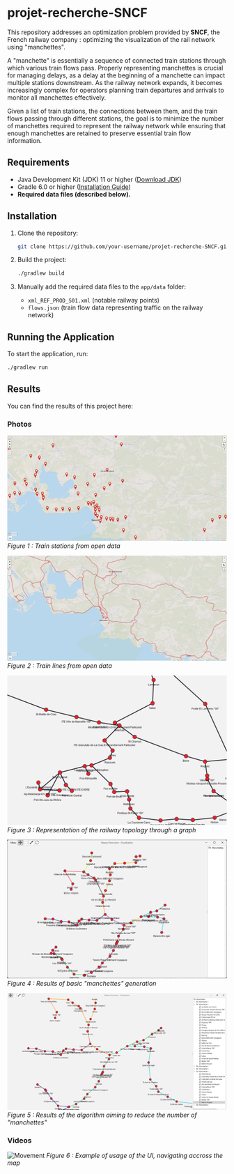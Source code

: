 # projet-recherche-SNCF  

This repository addresses an optimization problem provided by **SNCF**, the French railway company : optimizing the visualization of the rail network using "manchettes".  

A "manchette" is essentially a sequence of connected train stations through which various train flows pass. Properly representing manchettes is crucial for managing delays, as a delay at the beginning of a manchette can impact multiple stations downstream. As the railway network expands, it becomes increasingly complex for operators planning train departures and arrivals to monitor all manchettes effectively.  

Given a list of train stations, the connections between them, and the train flows passing through different stations, the goal is to minimize the number of manchettes required to represent the railway network while ensuring that enough manchettes are retained to preserve essential train flow information.  

## Requirements  

- Java Development Kit (JDK) 11 or higher ([Download JDK](https://www.oracle.com/fr/java/technologies/downloads/))  
- Gradle 6.0 or higher ([Installation Guide](https://docs.gradle.org/current/userguide/installation.html))  
- **Required data files (described below).**  

## Installation  

1. Clone the repository:  
    ```sh
    git clone https://github.com/your-username/projet-recherche-SNCF.git && cd projet-recherche-SNCF
    ```  

2. Build the project:  
    ```sh
    ./gradlew build
    ```  

3. Manually add the required data files to the `app/data` folder:  
    - `xml_REF_PROD_S01.xml` (notable railway points)  
    - `flows.json` (train flow data representing traffic on the railway network)  

## Running the Application  

To start the application, run:  
```sh
./gradlew run
```  

## Results  

You can find the results of this project here:  

### Photos  
![alt](app/results/photos/Gares.png)  
*Figure 1 : Train stations from open data*

![alt](app/results/photos/Lignes.png)  
*Figure 2 : Train lines from open data*

![alt](app/results/photos/Graphe.png)  
*Figure 3 : Representation of the railway topology through a graph*

![alt](app/results/photos/Manchettes1.png)  
*Figure 4 : Results of basic "manchettes" generation*

![alt](app/results/photos/Manchettes2.png)  
*Figure 5 : Results of the algorithm aiming to reduce the number of "manchettes"*

### Videos
![Movement](https://github.com/user-attachments/assets/32b7a066-43d4-4393-ab95-7e07bcd17f2c)
*Figure 6 : Example of usage of the UI, navigating accross the map*